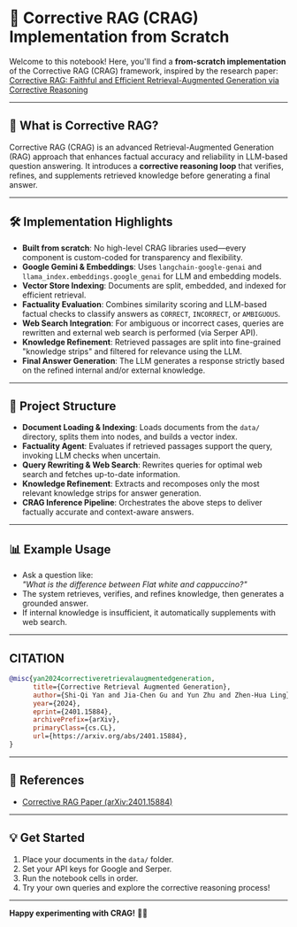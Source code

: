 # 🧠 Corrective RAG (CRAG) Implementation from Scratch

Welcome to this notebook! Here, you'll find a **from-scratch implementation** of the Corrective RAG (CRAG) framework, inspired by the research paper:  
[Corrective RAG: Faithful and Efficient Retrieval-Augmented Generation via Corrective Reasoning](https://arxiv.org/pdf/2401.15884)

---

## 🚀 What is Corrective RAG?

Corrective RAG (CRAG) is an advanced Retrieval-Augmented Generation (RAG) approach that enhances factual accuracy and reliability in LLM-based question answering. It introduces a **corrective reasoning loop** that verifies, refines, and supplements retrieved knowledge before generating a final answer.

---

## 🛠️ Implementation Highlights

- **Built from scratch**: No high-level CRAG libraries used—every component is custom-coded for transparency and flexibility.
- **Google Gemini & Embeddings**: Uses `langchain-google-genai` and `llama_index.embeddings.google_genai` for LLM and embedding models.
- **Vector Store Indexing**: Documents are split, embedded, and indexed for efficient retrieval.
- **Factuality Evaluation**: Combines similarity scoring and LLM-based factual checks to classify answers as `CORRECT`, `INCORRECT`, or `AMBIGUOUS`.
- **Web Search Integration**: For ambiguous or incorrect cases, queries are rewritten and external web search is performed (via Serper API).
- **Knowledge Refinement**: Retrieved passages are split into fine-grained "knowledge strips" and filtered for relevance using the LLM.
- **Final Answer Generation**: The LLM generates a response strictly based on the refined internal and/or external knowledge.

---

## 📂 Project Structure

- **Document Loading & Indexing**: Loads documents from the `data/` directory, splits them into nodes, and builds a vector index.
- **Factuality Agent**: Evaluates if retrieved passages support the query, invoking LLM checks when uncertain.
- **Query Rewriting & Web Search**: Rewrites queries for optimal web search and fetches up-to-date information.
- **Knowledge Refinement**: Extracts and recomposes only the most relevant knowledge strips for answer generation.
- **CRAG Inference Pipeline**: Orchestrates the above steps to deliver factually accurate and context-aware answers.

---

## 📊 Example Usage

- Ask a question like:  
    *"What is the difference between Flat white and cappuccino?"*
- The system retrieves, verifies, and refines knowledge, then generates a grounded answer.
- If internal knowledge is insufficient, it automatically supplements with web search.

---
## CITATION 
```bibtex
@misc{yan2024correctiveretrievalaugmentedgeneration,
      title={Corrective Retrieval Augmented Generation}, 
      author={Shi-Qi Yan and Jia-Chen Gu and Yun Zhu and Zhen-Hua Ling},
      year={2024},
      eprint={2401.15884},
      archivePrefix={arXiv},
      primaryClass={cs.CL},
      url={https://arxiv.org/abs/2401.15884}, 
}
```
---

## 📖 References

- [Corrective RAG Paper (arXiv:2401.15884)](https://arxiv.org/pdf/2401.15884)

---

## 💡 Get Started

1. Place your documents in the `data/` folder.
2. Set your API keys for Google and Serper.
3. Run the notebook cells in order.
4. Try your own queries and explore the corrective reasoning process!

---

**Happy experimenting with CRAG!** 🦾✨